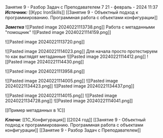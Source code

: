 
Занятие 9 -  Разбор Задач с Преподавателем  7
 21 - февраль - 2024  11:37 
***Источник:***  [[Курс IronSkills]] [[Занятие 9 - Объектный подход к программированию. Программная работа с объектами конфигурации]]

***Заметка*** 
![[Pasted image 20240221113738.png]]
Работа с метаданными  "помощник"
 ![[Pasted image 20240221114159.png]]
 
 ![[Pasted image 20240221113720.png]]
 
 ![[Pasted image 20240221114023.png]]
Для начала просто протестируем то как выглядят метаданные
![[Pasted image 20240221114412.png]]
![[Pasted image 20240221114430.png]]

![[Pasted image 20240221113958.png]]


![[Pasted image 20240221114005.png]]
![[Pasted image 20240221134423.png]]
![[Pasted image 20240221134437.png]]

![[Pasted image 20240221114015.png]]
![[Pasted image 20240221134728.png]]
![[Pasted image 20240221114041.png]]

[[Пример метаданных в 1С]]

***Ключи:*** [[1С_Конфигурация]] [[2024 год]]  [[Занятие 9 - Объектный подход к программированию. Программная работа с объектами конфигурации]] [[Занятие 9 - Разбор Задач с Преподавателем]]